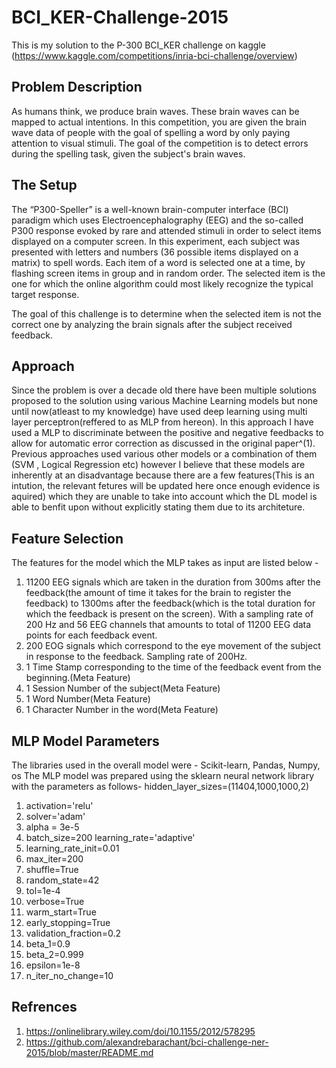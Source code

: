 # BCI_KER-Challenge-2015
This is my solution to the P-300 BCI_KER challenge on kaggle (https://www.kaggle.com/competitions/inria-bci-challenge/overview)

## Problem Description
As humans think, we produce brain waves. These brain waves can be mapped to actual intentions. In this competition, you are given the brain wave data of people with the goal of spelling a word by only paying attention to visual stimuli. The goal of the competition is to detect errors during the spelling task, given the subject's brain waves. 

## The Setup
The “P300-Speller” is a well-known brain-computer interface (BCI) paradigm which uses Electroencephalography (EEG) and the so-called P300 response evoked by rare and attended stimuli in order to select items displayed on a computer screen. In this experiment, each subject was presented with letters and numbers (36 possible items displayed on a matrix) to spell words. Each item of a word is selected one at a time, by flashing screen items in group and in random order. The selected item is the one for which the online algorithm could most likely recognize the typical target response.

The goal of this challenge is to determine when the selected item is not the correct one by analyzing the brain signals after the subject received feedback.

## Approach
Since the problem is over a decade old there have been multiple solutions proposed to the solution using various Machine Learning models but none until now(atleast to my knowledge) have used deep learning using multi layer perceptron(reffered to as MLP from hereon).
In this approach I have used a MLP to discriminate between the positive and negative feedbacks to allow for automatic error correction as discussed in the original paper^(1). Previous approaches used various other models or a combination of them (SVM , Logical Regression etc) however I believe that these models are inherently at an disadvantage because there are a few features(This is an intution, the relevant fetures will be updated here once enough evidence is aquired) which they are unable to take into account which the DL model is able to benfit upon without explicitly stating them due to its architeture.

## Feature Selection
The features for the model which the MLP takes as input are listed below - 
1. 11200 EEG signals which are taken in the duration from 300ms after the feedback(the amount of time it takes for the brain to register the feedback) to 1300ms after the feedback(which is the total duration for which the feedback is present on the screen). With a sampling rate of 200 Hz and 56 EEG channels that amounts to total of 11200 EEG data points for each feedback event.
2. 200 EOG signals which correspond to the eye movement of the subject in response to the feedback. Sampling rate of 200Hz.
3. 1 Time Stamp corresponding to the time of the feedback event from the beginning.(Meta Feature)
4. 1 Session Number of the subject(Meta Feature)
5. 1 Word Number(Meta Feature)
6. 1 Character Number in the word(Meta Feature)

## MLP Model Parameters
The libraries used in the overall model were - Scikit-learn, Pandas, Numpy, os
The MLP model was prepared using the sklearn neural network library with the parameters as follows-
 hidden_layer_sizes=(11404,1000,1000,2)
  1.  activation='relu'
  2.  solver='adam'
  3.  alpha = 3e-5
  4.  batch_size=200
      learning_rate='adaptive'
  5.  learning_rate_init=0.01
  6.  max_iter=200
  7.  shuffle=True
  8.  random_state=42
  9.  tol=1e-4
  10.  verbose=True
  11.  warm_start=True
  12.  early_stopping=True
  13.  validation_fraction=0.2
  14.  beta_1=0.9
  15.  beta_2=0.999
  16.  epsilon=1e-8
  17.  n_iter_no_change=10


## Refrences
1. https://onlinelibrary.wiley.com/doi/10.1155/2012/578295
2. https://github.com/alexandrebarachant/bci-challenge-ner-2015/blob/master/README.md
